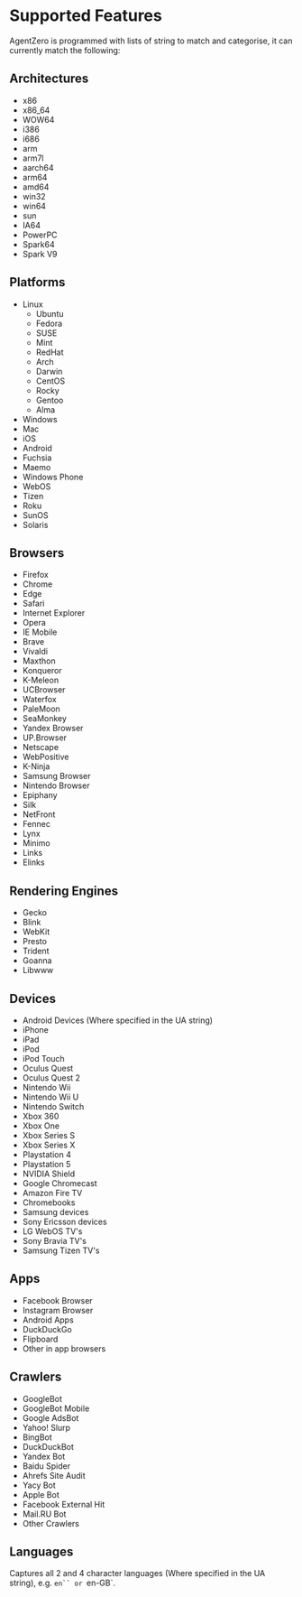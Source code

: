 # Supported Features

AgentZero is programmed with lists of string to match and categorise, it can currently match the following:

## Architectures

- x86
- x86_64
- WOW64
- i386
- i686
- arm
- arm7l
- aarch64
- arm64
- amd64
- win32
- win64
- sun
- IA64
- PowerPC
- Spark64
- Spark V9

## Platforms

- Linux
	- Ubuntu
	- Fedora
	- SUSE
	- Mint
	- RedHat
	- Arch
	- Darwin
	- CentOS
	- Rocky
	- Gentoo
	- Alma
- Windows
- Mac
- iOS
- Android
- Fuchsia
- Maemo
- Windows Phone
- WebOS
- Tizen
- Roku
- SunOS
- Solaris

## Browsers

- Firefox
- Chrome
- Edge
- Safari
- Internet Explorer
- Opera
- IE Mobile
- Brave
- Vivaldi
- Maxthon
- Konqueror
- K-Meleon
- UCBrowser
- Waterfox
- PaleMoon
- SeaMonkey
- Yandex Browser
- UP.Browser
- Netscape
- WebPositive
- K-Ninja
- Samsung Browser
- Nintendo Browser
- Epiphany
- Silk
- NetFront
- Fennec
- Lynx
- Minimo
- Links
- Elinks

## Rendering Engines

- Gecko
- Blink
- WebKit
- Presto
- Trident
- Goanna
- Libwww

## Devices

- Android Devices (Where specified in the UA string)
- iPhone
- iPad
- iPod
- iPod Touch
- Oculus Quest
- Oculus Quest 2
- Nintendo Wii
- Nintendo Wii U
- Nintendo Switch
- Xbox 360
- Xbox One
- Xbox Series S
- Xbox Series X
- Playstation 4
- Playstation 5
- NVIDIA Shield
- Google Chromecast
- Amazon Fire TV
- Chromebooks
- Samsung devices
- Sony Ericsson devices
- LG WebOS TV's
- Sony Bravia TV's
- Samsung Tizen TV's

## Apps

- Facebook Browser
- Instagram Browser
- Android Apps
- DuckDuckGo
- Flipboard
- Other in app browsers

## Crawlers

- GoogleBot
- GoogleBot Mobile
- Google AdsBot
- Yahoo! Slurp
- BingBot
- DuckDuckBot
- Yandex Bot
- Baidu Spider
- Ahrefs Site Audit
- Yacy Bot
- Apple Bot
- Facebook External Hit
- Mail.RU Bot
- Other Crawlers

## Languages

Captures all 2 and 4 character languages (Where specified in the UA string), e.g. `en`` or `en-GB`.